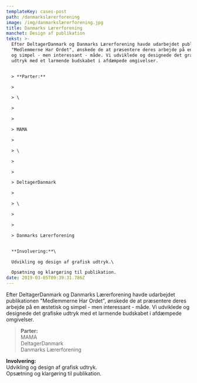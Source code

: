 ```yaml
---
templateKey: cases-post
path: /danmarkslærerforening
image: /img/danmarkslærerforening.jpg
title: Danmarks Lærerforening
manchet: Design af publikation
tekst: >-
  Efter DeltagerDanmark og Danmarks Lærerforening havde udarbejdet publikationen
  "Medlemmerne Har Ordet", ønskede de at præsentere deres arbejde på en æstetisk
  og simpel - men interessant - måde. Vi udviklede og designede det grafiske
  udtryk med et larmende budskabet i afdæmpede omgivelser.


  > **Parter:**

  >

  > \

  >

  >

  > MAMA

  >

  > \

  >

  >

  > DeltagerDanmark

  >

  > \

  >

  >

  > Danmarks Lærerforening


  **Involvering:**\

  Udvikling og design af grafisk udtryk.\

  Opsætning og klargøring til publikation.
date: 2019-03-05T09:39:31.786Z
---
```

Efter DeltagerDanmark og Danmarks Lærerforening havde udarbejdet publikationen "Medlemmerne Har Ordet", ønskede de at præsentere deres arbejde på en æstetisk og simpel - men interessant - måde. Vi udviklede og designede det grafiske udtryk med et larmende budskabet i afdæmpede omgivelser.

> **Parter:**\
> MAMA\
> DeltagerDanmark\
> Danmarks Lærerforening

**Involvering:**\
Udvikling og design af grafisk udtryk.\
Opsætning og klargøring til publikation.
